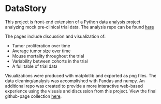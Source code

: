 # DataStory

This project is front-end extension of a Python data analysis project analyzing mock pre-clinical trial data.  The analysis repo can be found [here](https://github.com/bman511/Pymaceuticals/blob/master/README.md)

The pages include discussion and visualization of:

- Tumor proliferation over time
- Average tumor size over time
- Mouse mortality throughout the trial
- Variability between cohorts in the trial
- A full table of trial data

Visualizations were produced with matplotlib and exported as png files.  The data cleaning/analysis was accomplished with Pandas and numpy.  An additional repo was created to provide a more interactive web-based experience using the visuals and discussion from this project.  View the final github-page collection [here](https://bman511.github.io/DataStory/).
